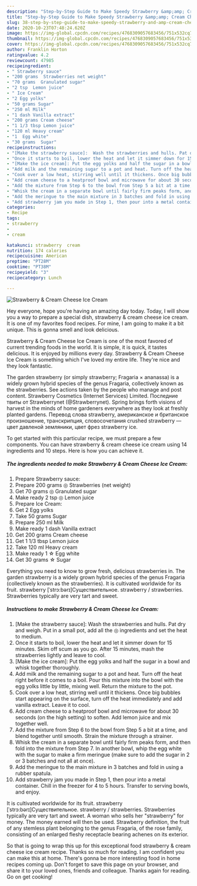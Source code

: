 ```yaml
---
description: "Step-by-Step Guide to Make Speedy Strawberry &amp;amp; Cream Cheese Ice Cream"
title: "Step-by-Step Guide to Make Speedy Strawberry &amp;amp; Cream Cheese Ice Cream"
slug: 38-step-by-step-guide-to-make-speedy-strawberry-and-amp-cream-cheese-ice-cream
date: 2020-10-23T07:48:24.620Z
image: https://img-global.cpcdn.com/recipes/4768309057683456/751x532cq70/strawberry-cream-cheese-ice-cream-recipe-main-photo.jpg
thumbnail: https://img-global.cpcdn.com/recipes/4768309057683456/751x532cq70/strawberry-cream-cheese-ice-cream-recipe-main-photo.jpg
cover: https://img-global.cpcdn.com/recipes/4768309057683456/751x532cq70/strawberry-cream-cheese-ice-cream-recipe-main-photo.jpg
author: Franklin Horton
ratingvalue: 4.2
reviewcount: 47985
recipeingredient:
- " Strawberry sauce"
- "200 grams  Strawberries net weight"
- "70 grams  Granulated sugar"
- "2 tsp  Lemon juice"
- " Ice Cream"
- "2 Egg yolks"
- "50 grams Sugar"
- "250 ml Milk"
- "1 dash Vanilla extract"
- "200 grams Cream cheese"
- "1 1/3 tbsp Lemon juice"
- "120 ml Heavy cream"
- "1  Egg white"
- "30 grams  Sugar"
recipeinstructions:
- "[Make the strawberry sauce]:  Wash the strawberries and hulls. Pat dry and weigh. Put in a small pot, add all the ◎ ingredients and set the heat to medium."
- "Once it starts to boil, lower the heat and let it simmer down for 15 minutes. Skim off scum as you go. After 15 minutes, mash the strawberries lightly and leave to cool."
- "[Make the ice cream]: Put the egg yolks and half the sugar in a bowl and whisk together thoroughly."
- "Add milk and the remaining sugar to a pot and heat. Turn off the heat right before it comes to a boil. Pour this mixture into the bowl with the egg yolks little by little, mixing well. Return the mixture to the pot."
- "Cook over a low heat, stirring well until it thickens. Once big bubbles start appearing on the surface, turn off the heat immediately and add vanilla extract. Leave it to cool."
- "Add cream cheese to a heatproof bowl and microwave for about 30 seconds (on the high setting) to soften. Add lemon juice and mix together well."
- "Add the mixture from Step 6 to the bowl from Step 5 a bit at a time, and blend together until smooth. Strain the mixture through a strainer."
- "Whisk the cream in a separate bowl until fairly firm peaks form, and then fold into the mixture from Step 7. In another bowl, whip the egg white with the sugar to make a firm meringue (make sure to add the sugar in 2 or 3 batches and not all at once)."
- "Add the meringue to the main mixture in 3 batches and fold in using a rubber spatula."
- "Add strawberry jam you made in Step 1, then pour into a metal container. Chill in the freezer for 4 to 5 hours. Transfer to serving bowls, and enjoy."
categories:
- Recipe
tags:
- strawberry
- 
- cream

katakunci: strawberry  cream 
nutrition: 174 calories
recipecuisine: American
preptime: "PT28M"
cooktime: "PT38M"
recipeyield: "3"
recipecategory: Lunch

---
```



![Strawberry &amp; Cream Cheese Ice Cream](https://img-global.cpcdn.com/recipes/4768309057683456/751x532cq70/strawberry-cream-cheese-ice-cream-recipe-main-photo.jpg)

Hey everyone, hope you're having an amazing day today. Today, I will show you a way to prepare a special dish, strawberry &amp; cream cheese ice cream. It is one of my favorites food recipes. For mine, I am going to make it a bit unique. This is gonna smell and look delicious.

Strawberry &amp; Cream Cheese Ice Cream is one of the most favored of current trending foods in the world. It is simple, it is quick, it tastes delicious. It is enjoyed by millions every day. Strawberry &amp; Cream Cheese Ice Cream is something which I've loved my entire life. They're nice and they look fantastic.

The garden strawberry (or simply strawberry; Fragaria × ananassa) is a widely grown hybrid species of the genus Fragaria, collectively known as the strawberries. See actions taken by the people who manage and post content. Strawberry Cosmetics (Internet Services) Limited. Последние твиты от Strawberrynet (@Strawberrynet). Spring brings forth visions of harvest in the minds of home gardeners everywhere as they look at freshly planted gardens. Перевод слова strawberry, американское и британское произношение, транскрипция, словосочетания crushed strawberry — цвет давленой земляники, цвет фрез strawberry ice.


To get started with this particular recipe, we must prepare a few components. You can have strawberry &amp; cream cheese ice cream using 14 ingredients and 10 steps. Here is how you can achieve it.

<!--inarticleads1-->

##### The ingredients needed to make Strawberry &amp; Cream Cheese Ice Cream:

1. Prepare  Strawberry sauce:
1. Prepare 200 grams ◎ Strawberries (net weight)
1. Get 70 grams ◎ Granulated sugar
1. Make ready 2 tsp ◎ Lemon juice
1. Prepare  Ice Cream:
1. Get 2 Egg yolks
1. Take 50 grams Sugar
1. Prepare 250 ml Milk
1. Make ready 1 dash Vanilla extract
1. Get 200 grams Cream cheese
1. Get 1 1/3 tbsp Lemon juice
1. Take 120 ml Heavy cream
1. Make ready 1 ☆ Egg white
1. Get 30 grams ☆ Sugar


Everything you need to know to grow fresh, delicious strawberries in. The garden strawberry is a widely grown hybrid species of the genus Fragaria (collectively known as the strawberries). It is cultivated worldwide for its fruit. strawberry [ˈstrɔ:bərɪ]Существительное. strawberry / strawberries. Strawberries typically are very tart and sweet. 

<!--inarticleads2-->

##### Instructions to make Strawberry &amp; Cream Cheese Ice Cream:

1. [Make the strawberry sauce]:  Wash the strawberries and hulls. Pat dry and weigh. Put in a small pot, add all the ◎ ingredients and set the heat to medium.
1. Once it starts to boil, lower the heat and let it simmer down for 15 minutes. Skim off scum as you go. After 15 minutes, mash the strawberries lightly and leave to cool.
1. [Make the ice cream]: Put the egg yolks and half the sugar in a bowl and whisk together thoroughly.
1. Add milk and the remaining sugar to a pot and heat. Turn off the heat right before it comes to a boil. Pour this mixture into the bowl with the egg yolks little by little, mixing well. Return the mixture to the pot.
1. Cook over a low heat, stirring well until it thickens. Once big bubbles start appearing on the surface, turn off the heat immediately and add vanilla extract. Leave it to cool.
1. Add cream cheese to a heatproof bowl and microwave for about 30 seconds (on the high setting) to soften. Add lemon juice and mix together well.
1. Add the mixture from Step 6 to the bowl from Step 5 a bit at a time, and blend together until smooth. Strain the mixture through a strainer.
1. Whisk the cream in a separate bowl until fairly firm peaks form, and then fold into the mixture from Step 7. In another bowl, whip the egg white with the sugar to make a firm meringue (make sure to add the sugar in 2 or 3 batches and not all at once).
1. Add the meringue to the main mixture in 3 batches and fold in using a rubber spatula.
1. Add strawberry jam you made in Step 1, then pour into a metal container. Chill in the freezer for 4 to 5 hours. Transfer to serving bowls, and enjoy.


It is cultivated worldwide for its fruit. strawberry [ˈstrɔ:bərɪ]Существительное. strawberry / strawberries. Strawberries typically are very tart and sweet. A woman who sells her &#34;strawberry&#34; for money. The money earned will then be used. Strawberry definition, the fruit of any stemless plant belonging to the genus Fragaria, of the rose family, consisting of an enlarged fleshy receptacle bearing achenes on its exterior. 

So that is going to wrap this up for this exceptional food strawberry &amp; cream cheese ice cream recipe. Thanks so much for reading. I am confident you can make this at home. There's gonna be more interesting food in home recipes coming up. Don't forget to save this page on your browser, and share it to your loved ones, friends and colleague. Thanks again for reading. Go on get cooking!
